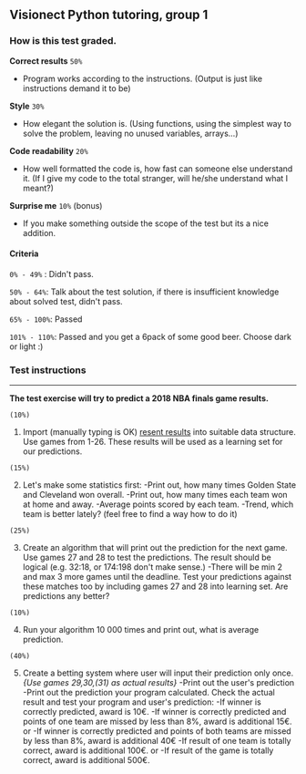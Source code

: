 ## Visionect Python tutoring, group 1

### How is this test graded.

**Correct results** `50%`
- Program works according to the instructions.
(Output is just like instructions demand it to be)

**Style** `30%`
- How elegant the solution is.
(Using functions, using the simplest way to solve the problem, leaving no unused variables, arrays...)

**Code readability** `20%`
- How well formatted the code is, how fast can someone else understand it.
(If I give my code to the total stranger, will he/she understand what I meant?)

**Surprise me** `10%` (bonus)
- If you make something outside the scope of the test but its a nice addition.

#### Criteria
 `0% - 49%` : Didn't pass.

 `50% - 64%`: Talk about the test solution, if there is insufficient knowledge about solved test, didn't pass.

 `65% - 100%`: Passed

 `101% - 110%`: Passed and you get a 6pack of some good beer. Choose dark or light :)

### Test instructions

----


**The test exercise will try to predict a 2018 NBA finals game results.**

`(10%)`
1. Import (manually typing is OK) [resent results](https://en.wikipedia.org/wiki/Cavaliers%E2%80%93Warriors_rivalry#Results_(2014%E2%80%9315_season%E2%80%93present)) into suitable data structure. Use games from 1-26.
These results will be used as a learning set for our predictions.

`(15%)`

2. Let's make some statistics first:
 -Print out, how many times Golden State and Cleveland won overall.
 -Print out, how many times each team won at home and away.
 -Average points scored by each team.
 -Trend, which team is better lately? (feel free to find a way how to do it)

`(25%)`

3. Create an algorithm that will print out the prediction for the next game. Use games 27 and 28 to test the predictions. The result should be logical (e.g. 32:18, or 174:198 don't make sense.)
 -There will be min 2 and max 3 more games until the deadline. Test your predictions against these matches too by including games 27 and 28 into learning set. Are predictions any better?

`(10%)`

4. Run your algorithm 10 000 times and print out, what is average prediction.

`(40%)`

5. Create a betting system where user will input their prediction only once.
*{Use games 29,30,(31) as actual results}*
 -Print out the user's prediction
 -Print out the prediction your program calculated.
 Check the actual result and test your program and user's prediction:
 -If winner is correctly predicted, award is 10€.
 -If winner is correctly predicted and points of one team are missed by less than 8%, award is additional 15€.
 or
 -If winner is correctly predicted and points of both teams are missed by less than 8%, award is additional 40€
 -If result of one team is totally correct, award is additional 100€.
 or
 -If result of the game is totally correct, award is additional 500€.

